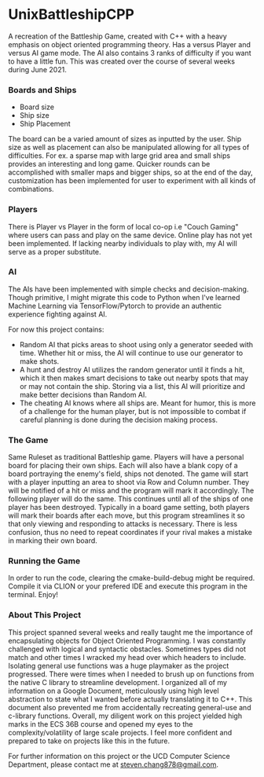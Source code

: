 # UnixBattleshipCPP
A recreation of the Battleship Game, created with C++ with a heavy emphasis on object oriented programming theory. Has a versus Player and versus AI game mode. The AI also contains 3 ranks of difficulty if you want to have a little fun. This was created over the course of several weeks during June 2021.

### Boards and Ships
- Board size
- Ship size
- Ship Placement

The board can be a varied amount of sizes as inputted by the user. Ship size as well as placement can also be manipulated allowing for all types of difficulties. For ex. a sparse map with large grid area and small ships provides an interesting and long game. Quicker rounds can be accomplished with smaller maps and bigger ships, so at the end of the day, customization has been implemented for user to experiment with all kinds of combinations. 

### Players
There is Player vs Player in the form of local co-op i.e "Couch Gaming" where users can pass and play on the same device. Online play has not yet been implemented.
If lacking nearby individuals to play with, my AI will serve as a proper substitute.

### AI
The AIs have been implemented with simple checks and decision-making. Though primitive, I might migrate this code to Python when I've learned Machine Learning via TensorFlow/Pytorch to provide an authentic experience fighting against AI.

For now this project contains:
- Random AI that picks areas to shoot using only a generator seeded with time. Whether hit or miss, the AI will continue to use our generator to make shots.
- A hunt and destroy AI utilizes the random generator until it finds a hit, which it then makes smart decisions to take out nearby spots that may or may not contain the ship. Storing via a list, this AI will prioritize and make better decisions than Random AI.
- The cheating AI knows where all ships are. Meant for humor, this is more of a challenge for the human player, but is not impossible to combat if careful planning is done during the decision making process.

### The Game
Same Ruleset as traditional Battleship game. Players will have a personal board for placing their own ships. Each will also have a blank copy of a board portraying the enemy's field, ships not denoted. The game will start with a player inputting an area to shoot via Row and Column number. They will be notified of a hit or miss and the program will mark it accordingly. The following player will do the same. This continues until all of the ships of one player has been destroyed. Typically in a board game setting, both players will mark their boards after each move, but this program streamlines it so that only viewing and responding to attacks is necessary. There is less confusion, thus no need to repeat coordinates if your rival makes a mistake in marking their own board.

### Running the Game
In order to run the code, clearing the cmake-build-debug might be required. Compile it via CLION or your prefered IDE and execute this program in the terminal. Enjoy!

### About This Project
This project spanned several weeks and really taught me the importance of encapsulating objects for Object Oriented Programming. I was constantly challenged with logical and syntactic obstacles. Sometimes types did not match and other times I wracked my head over which headers to include. Isolating general use functions was a huge playmaker as the project progressed. There were times when I needed to brush up on functions from the native C library to streamline development. I organized all of my information on a Google Document, meticulously using high level abstraction to state what I wanted before actually translating it to C++. This document also prevented me from accidentally recreating general-use and c-library functions. Overall, my diligent work on this project yielded high marks in the ECS 36B course and opened my eyes to the complexity/volatility of large scale projects. I feel more confident and prepared to take on projects like this in the future.

For further information on this project or the UCD Computer Science Department, please contact me at steven.chang878@gmail.com.
